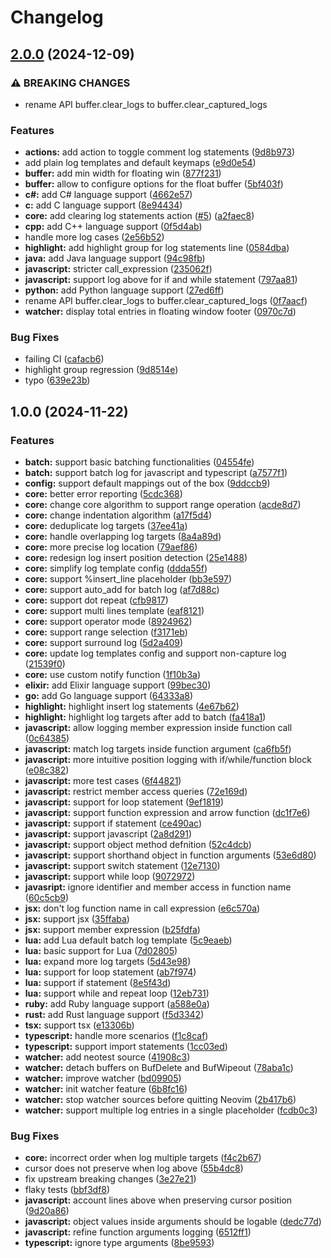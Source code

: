 # Changelog

## [2.0.0](https://github.com/Goose97/timber.nvim/compare/v1.0.0...v2.0.0) (2024-12-09)


### ⚠ BREAKING CHANGES

* rename API buffer.clear_logs to buffer.clear_captured_logs

### Features

* **actions:** add action to toggle comment log statements ([9d8b973](https://github.com/Goose97/timber.nvim/commit/9d8b97373ac55fc095479092e227ffc2417a1921))
* add plain log templates and default keymaps ([e9d0e54](https://github.com/Goose97/timber.nvim/commit/e9d0e54765bee11918c477a914824241451e6d79))
* **buffer:** add min width for floating win ([877f231](https://github.com/Goose97/timber.nvim/commit/877f231d10ff59c55aacaa6ebeb7876e60ccffb7))
* **buffer:** allow to configure options for the float buffer ([5bf403f](https://github.com/Goose97/timber.nvim/commit/5bf403f9382fbf6ac8da7e6a7fe811abb139e23a))
* **c#:** add C# language support ([4662e57](https://github.com/Goose97/timber.nvim/commit/4662e5725a932d24a177fcb348aef11944499ed5))
* **c:** add C language support ([8e94434](https://github.com/Goose97/timber.nvim/commit/8e944346e5ee9118dcc4e71a6af16b7947d255de))
* **core:** add clearing log statements action ([#5](https://github.com/Goose97/timber.nvim/issues/5)) ([a2faec8](https://github.com/Goose97/timber.nvim/commit/a2faec8a7525d49a2e033ce54246cd50a4fb9021))
* **cpp:** add C++ language support ([0f5d4ab](https://github.com/Goose97/timber.nvim/commit/0f5d4ab19dd6d055c6e1ebc111a04f391f8f3b87))
* handle more log cases ([2e56b52](https://github.com/Goose97/timber.nvim/commit/2e56b52d92c9ceb87210e8e7e952f482b054f877))
* **highlight:** add highlight group for log statements line ([0584dba](https://github.com/Goose97/timber.nvim/commit/0584dbaf0a1b9fc1185485199e6760f102fa6f4b))
* **java:** add Java language support ([94c98fb](https://github.com/Goose97/timber.nvim/commit/94c98fbb519f645a07392f8e4a2467e1e967a250))
* **javascript:** stricter call_expression ([235062f](https://github.com/Goose97/timber.nvim/commit/235062f45f40b88b5b1f6b8b15e3b4166a5be775))
* **javascript:** support log above for if and while statement ([797aa81](https://github.com/Goose97/timber.nvim/commit/797aa814b18e43b674de4bc7422347b7e6030ebe))
* **python:** add Python language support ([27ed6ff](https://github.com/Goose97/timber.nvim/commit/27ed6ff923f381495aad4d11e8846e97219ba66f))
* rename API buffer.clear_logs to buffer.clear_captured_logs ([0f7aacf](https://github.com/Goose97/timber.nvim/commit/0f7aacf600304eca74dc87573d4323484cedb897))
* **watcher:** display total entries in floating window footer ([0970c7d](https://github.com/Goose97/timber.nvim/commit/0970c7dfae67bcc5588ec5d9b159292d97c2db03))


### Bug Fixes

* failing CI ([cafacb6](https://github.com/Goose97/timber.nvim/commit/cafacb6eed5dd56fd4053d4f82af4d6ade5e9e6f))
* highlight group regression ([9d8514e](https://github.com/Goose97/timber.nvim/commit/9d8514ee3421de081567ae62a7718dfa6d845709))
* typo ([639e23b](https://github.com/Goose97/timber.nvim/commit/639e23b5562cd082b3908bdfef2f0cddbeb6a63e))

## 1.0.0 (2024-11-22)


### Features

* **batch:** support basic batching functionalities ([04554fe](https://github.com/Goose97/timber.nvim/commit/04554fef80cae4afea6a9346e0c2224fc00b26ba))
* **batch:** support batch log for javascript and typescript ([a7577f1](https://github.com/Goose97/timber.nvim/commit/a7577f1d41394e81140affe82b7988e3dc12c8b3))
* **config:** support default mappings out of the box ([9ddccb9](https://github.com/Goose97/timber.nvim/commit/9ddccb9b06000f09b8464d53568562a1716750c0))
* **core:** better error reporting ([5cdc368](https://github.com/Goose97/timber.nvim/commit/5cdc36876168984d7641db74ef6502611a225265))
* **core:** change core algorithm to support range operation ([acde8d7](https://github.com/Goose97/timber.nvim/commit/acde8d7cac0f76d15c92e7b39f70565b2e88d1ba))
* **core:** change indentation algorithm ([a17f5d4](https://github.com/Goose97/timber.nvim/commit/a17f5d4a09b3a3c2a49ff868e9f9af418e7e7488))
* **core:** deduplicate log targets ([37ee41a](https://github.com/Goose97/timber.nvim/commit/37ee41a80f5cf9760a411e8282617bfab07e2c10))
* **core:** handle overlapping log targets ([8a4a89d](https://github.com/Goose97/timber.nvim/commit/8a4a89d5651f6108dc17dbd46eddb98ec58bb123))
* **core:** more precise log location ([79aef86](https://github.com/Goose97/timber.nvim/commit/79aef8682c3f2e8fb32b6c724b3774337d37cd59))
* **core:** redesign log insert position detection ([25e1488](https://github.com/Goose97/timber.nvim/commit/25e14880acdc3826507646db243330d5b309c53c))
* **core:** simplify log template config ([ddda55f](https://github.com/Goose97/timber.nvim/commit/ddda55f7c29fbe4438f8215d7b107c3e636b889f))
* **core:** support %insert_line placeholder ([bb3e597](https://github.com/Goose97/timber.nvim/commit/bb3e597bcb2657a09e03c7a694ddc1410ebad63b))
* **core:** support auto_add for batch log ([af7d88c](https://github.com/Goose97/timber.nvim/commit/af7d88cbae7d451bd3a6d1317672b76e741eb4a9))
* **core:** support dot repeat ([cfb9817](https://github.com/Goose97/timber.nvim/commit/cfb9817175b786f635a6004c56743da3a579716a))
* **core:** support multi lines template ([eaf8121](https://github.com/Goose97/timber.nvim/commit/eaf8121e02c5b0b8f9ab15f8e83ceb6641402c49))
* **core:** support operator mode ([8924962](https://github.com/Goose97/timber.nvim/commit/892496219071379444ad03b5db8e50e1212147b0))
* **core:** support range selection ([f3171eb](https://github.com/Goose97/timber.nvim/commit/f3171eb26a93c72c5b08f757e8ceed1ffaef4aae))
* **core:** support surround log ([5d2a409](https://github.com/Goose97/timber.nvim/commit/5d2a40939deafe952f4e6f903efb78bc537b2e6e))
* **core:** update log templates config and support non-capture log ([21539f0](https://github.com/Goose97/timber.nvim/commit/21539f05b2016936c569143d4110f4a73166fdee))
* **core:** use custom notify function ([1f10b3a](https://github.com/Goose97/timber.nvim/commit/1f10b3ab3ae341e661fbe20f49fcb88204b69390))
* **elixir:** add Elixir language support ([99bec30](https://github.com/Goose97/timber.nvim/commit/99bec300389db073f3adc65dfc4579a9c513b2c8))
* **go:** add Go language support ([64333a8](https://github.com/Goose97/timber.nvim/commit/64333a80b9b0f28f21935a895c52d01b0f4fb94a))
* **highlight:** highlight insert log statements ([4e67b62](https://github.com/Goose97/timber.nvim/commit/4e67b6271aa13a4aa6b1973196ebeaea9769d7f6))
* **highlight:** highlight log targets after add to batch ([fa418a1](https://github.com/Goose97/timber.nvim/commit/fa418a13ae57d67f4f218d9db74dd0b7ed921b2c))
* **javascript:** allow logging member expression inside function call ([0c64385](https://github.com/Goose97/timber.nvim/commit/0c6438540c4a34bb5cb5d43a8e6db0d8c3bbbd23))
* **javascript:** match log targets inside function argument ([ca6fb5f](https://github.com/Goose97/timber.nvim/commit/ca6fb5f9f24e1353bbc83eac36ebb9c37e6dfd0c))
* **javascript:** more intuitive position logging with if/while/function block ([e08c382](https://github.com/Goose97/timber.nvim/commit/e08c38230f926981f7995b6248ece6f4c558ac6f))
* **javascript:** more test cases ([6f44821](https://github.com/Goose97/timber.nvim/commit/6f448219269b21c4fc3509f90f996da36364bb1a))
* **javascript:** restrict member access queries ([72e169d](https://github.com/Goose97/timber.nvim/commit/72e169dd667be810234805841e05e02668bc73e8))
* **javascript:** support for loop statement ([9ef1819](https://github.com/Goose97/timber.nvim/commit/9ef1819907a6a6cbdae76021de316b7b08c98808))
* **javascript:** support function expression and arrow function ([dc1f7e6](https://github.com/Goose97/timber.nvim/commit/dc1f7e648e2099cdbf3c274099fe76bf23a265a7))
* **javascript:** support if statement ([ce490ac](https://github.com/Goose97/timber.nvim/commit/ce490ac888c635dfafbe4dc6ced7440902334597))
* **javascript:** support javascript ([2a8d291](https://github.com/Goose97/timber.nvim/commit/2a8d29151e7d0baf6f59ceb35559fe27d77abd98))
* **javascript:** support object method defnition ([52c4dcb](https://github.com/Goose97/timber.nvim/commit/52c4dcbae87a2d2a6bcdf46a4bbab15c2c4734f7))
* **javascript:** support shorthand object in function arguments ([53e6d80](https://github.com/Goose97/timber.nvim/commit/53e6d801fe264134ed1dda55282da74d416bdddb))
* **javascript:** support switch statement ([12e7130](https://github.com/Goose97/timber.nvim/commit/12e7130227d8a490bafa088614ce50d57516d9b0))
* **javascript:** support while loop ([9072972](https://github.com/Goose97/timber.nvim/commit/9072972662830c92ecd7a4f85bfad81915910c41))
* **javasript:** ignore identifier and member access in function name ([60c5cb9](https://github.com/Goose97/timber.nvim/commit/60c5cb986d3f32932fc502731d9b575fd433c107))
* **jsx:** don't log function name in call expression ([e6c570a](https://github.com/Goose97/timber.nvim/commit/e6c570ac5379192de60a795c83f31c0ff86d86e4))
* **jsx:** support jsx ([35ffaba](https://github.com/Goose97/timber.nvim/commit/35ffabace125564f7d714a804bffd33187c8f0e2))
* **jsx:** support member expression ([b25fdfa](https://github.com/Goose97/timber.nvim/commit/b25fdfae0a170e9d651b51121eaaae23ba08f799))
* **lua:** add Lua default batch log template ([5c9eaeb](https://github.com/Goose97/timber.nvim/commit/5c9eaeb25c0beb9ccdd3f029d732faee9baf22bd))
* **lua:** basic support for Lua ([7d02805](https://github.com/Goose97/timber.nvim/commit/7d028052d23313de8f97e9418819d1f6a810d169))
* **lua:** expand more log targets ([5d43e98](https://github.com/Goose97/timber.nvim/commit/5d43e98ce49eb45ac2581e69520d262b9d2dcbed))
* **lua:** support for loop statement ([ab7f974](https://github.com/Goose97/timber.nvim/commit/ab7f9741336a3c3e8a76bbbfee34595bf16ba8b3))
* **lua:** support if statement ([8e5f43d](https://github.com/Goose97/timber.nvim/commit/8e5f43d64de2ad81969e035c8c8ede3fb4ec678a))
* **lua:** support while and repeat loop ([12eb731](https://github.com/Goose97/timber.nvim/commit/12eb7316ce67e6fbe9888132a95d78492f39c389))
* **ruby:** add Ruby language support ([a588e0a](https://github.com/Goose97/timber.nvim/commit/a588e0a5c75c1f86aacbc9e9cf1b1e825db50b6f))
* **rust:** add Rust language support ([f5d3342](https://github.com/Goose97/timber.nvim/commit/f5d334227c567d9974e1890fa3101a14b2700c31))
* **tsx:** support tsx ([e13306b](https://github.com/Goose97/timber.nvim/commit/e13306be0e44b9aae486e418ed53e77646db9032))
* **typescript:** handle more scenarios ([f1c8caf](https://github.com/Goose97/timber.nvim/commit/f1c8cafd9e6ce3cba88e813ded81b3625ec55d0e))
* **typescript:** support import statements ([1cc03ed](https://github.com/Goose97/timber.nvim/commit/1cc03edb623eac3d5803b921d1080e1d9cd31a75))
* **watcher:** add neotest source ([41908c3](https://github.com/Goose97/timber.nvim/commit/41908c3b59e92fc1a118ab58bb784c3c3a5751e5))
* **watcher:** detach buffers on BufDelete and BufWipeout ([78aba1c](https://github.com/Goose97/timber.nvim/commit/78aba1c4869027b0f55b2064b765394c9b11075c))
* **watcher:** improve watcher ([bd09905](https://github.com/Goose97/timber.nvim/commit/bd099055f2b89755cf24c9bdfdeadf12a248f782))
* **watcher:** init watcher feature ([6b8fc16](https://github.com/Goose97/timber.nvim/commit/6b8fc16bbe1e3c0ce3bfe64b439c20487fa1605b))
* **watcher:** stop watcher sources before quitting Neovim ([2b417b6](https://github.com/Goose97/timber.nvim/commit/2b417b6744fecbd4b695e518e83d1db717a3cf1d))
* **watcher:** support multiple log entries in a single placeholder ([fcdb0c3](https://github.com/Goose97/timber.nvim/commit/fcdb0c322337f48bb2cd1dc73faa7435b854b461))


### Bug Fixes

* **core:** incorrect order when log multiple targets ([f4c2b67](https://github.com/Goose97/timber.nvim/commit/f4c2b67504c5747244c53c60b043657d68f624a4))
* cursor does not preserve when log above ([55b4dc8](https://github.com/Goose97/timber.nvim/commit/55b4dc89914776011d5e02eefb14e550817397bd))
* fix upstream breaking changes ([3e27e21](https://github.com/Goose97/timber.nvim/commit/3e27e218e3663a29c10b2af41b8895e21fe8b581))
* flaky tests ([bbf3df8](https://github.com/Goose97/timber.nvim/commit/bbf3df8f6c5d2c04cfb88270f3deca949f31d4eb))
* **javascript:** account lines above when preserving cursor position ([9d20a86](https://github.com/Goose97/timber.nvim/commit/9d20a868963ee88b3937fded228628623a5720eb))
* **javascript:** object values inside arguments should be logable ([dedc77d](https://github.com/Goose97/timber.nvim/commit/dedc77d2360b28975762dfee43cfb798b7a2316e))
* **javascript:** refine function arguments logging ([6512ff1](https://github.com/Goose97/timber.nvim/commit/6512ff14eac096cfd1ca039fb572fe20fd29f34d))
* **typescript:** ignore type arguments ([8be9593](https://github.com/Goose97/timber.nvim/commit/8be9593557d5f3600d330b926fb5eb1414ca4c11))
